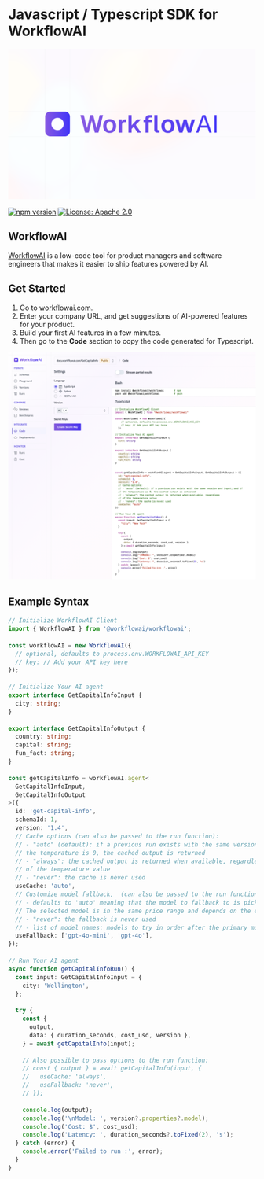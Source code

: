 # Javascript / Typescript SDK for WorkflowAI

[![WorkflowAI](./examples/assets/readme-header.png)](https://workflowai.com)

[![npm version](https://img.shields.io/npm/v/@workflowai/workflowai.svg)](https://www.npmjs.com/package/@workflowai/workflowai)
[![License: Apache 2.0](https://img.shields.io/badge/License-Apache_2.0-blue.svg)](https://opensource.org/licenses/Apache-2.0)

## WorkflowAI

[WorkflowAI](https://workflowai.com) is a low-code tool for product managers and software engineers
that makes it easier to ship features powered by AI.

## Get Started

1. Go to [workflowai.com](https://workflowai.com).
2. Enter your company URL, and get suggestions of AI-powered features for your product.
3. Build your first AI features in a few minutes.
4. Then go to the **Code** section to copy the code generated for Typescript.

[![Code Section](./examples/assets/code-section.png)](https://workflowai.com/docs/agents/get-capital-info/1/code)

## Example Syntax

```ts
// Initialize WorkflowAI Client
import { WorkflowAI } from '@workflowai/workflowai';

const workflowAI = new WorkflowAI({
  // optional, defaults to process.env.WORKFLOWAI_API_KEY
  // key: // Add your API key here
});

// Initialize Your AI agent
export interface GetCapitalInfoInput {
  city: string;
}

export interface GetCapitalInfoOutput {
  country: string;
  capital: string;
  fun_fact: string;
}

const getCapitalInfo = workflowAI.agent<
  GetCapitalInfoInput,
  GetCapitalInfoOutput
>({
  id: 'get-capital-info',
  schemaId: 1,
  version: '1.4',
  // Cache options (can also be passed to the run function):
  // - "auto" (default): if a previous run exists with the same version and input, and if
  // the temperature is 0, the cached output is returned
  // - "always": the cached output is returned when available, regardless
  // of the temperature value
  // - "never": the cache is never used
  useCache: 'auto',
  // Customize model fallback,  (can also be passed to the run function):
  // - defaults to 'auto' meaning that the model to fallback to is picked by WorkflowAI
  // The selected model is in the same price range and depends on the error that was triggered
  // - "never": the fallback is never used
  // - list of model names: models to try in order after the primary model fails
  useFallback: ['gpt-4o-mini', 'gpt-4o'],
});

// Run Your AI agent
async function getCapitalInfoRun() {
  const input: GetCapitalInfoInput = {
    city: 'Wellington',
  };

  try {
    const {
      output,
      data: { duration_seconds, cost_usd, version },
    } = await getCapitalInfo(input);

    // Also possible to pass options to the run function:
    // const { output } = await getCapitalInfo(input, {
    //   useCache: 'always',
    //   useFallback: 'never',
    // });

    console.log(output);
    console.log('\nModel: ', version?.properties?.model);
    console.log('Cost: $', cost_usd);
    console.log('Latency: ', duration_seconds?.toFixed(2), 's');
  } catch (error) {
    console.error('Failed to run :', error);
  }
}
```
